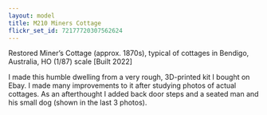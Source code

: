 ```yaml
---
layout: model
title: M210 Miners Cottage
flickr_set_id: 72177720307562624
---
```


Restored Miner’s Cottage (approx. 1870s), typical of cottages in Bendigo, Australia, HO (1/87) scale [Built 2022]

I made this humble dwelling from a very rough, 3D-printed kit I bought on Ebay. I made many improvements to it after studying photos of actual cottages. As an afterthought I added back door steps and a seated man and his small dog (shown in the last 3 photos). 


